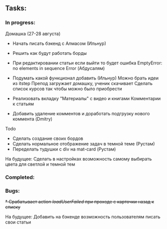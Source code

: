 ## Tasks:
### In progress:

Домашка (27-28 августа)
* Начать писать бэкенд с Алмаcом (Ильнур)
* Решить как будут работать борды
* При редактировании статьи если выйти то будет ошибка EmptyError: no elements in sequence Error (Абдусалям)
* Подумать какой функционал добавить (Ильнур)
  Можно брать идеи из itstep
  Препод загружает домашку, ученик скачивает
  Сделать список курсов так чтобы можно было приобрести

* Реализовать вкладку "Материалы" с видео и книгами
Комментарии к статьям
* Добавить удаление комментов и доработать подгрузку нового коммента (Dmitry)

Todo
* Сделать создание своих бордов
* Сделать нормальное отображение задач в темной теме (Рустам)
* Переделать тудушки с div на mat-card (Рустам)

На будущее:
Сделать в настройках возможность самому выбирать цвета для светлой и темной тем

### Completed:

### Bugs:
~~* Срабатывает action _loadUserFailed_ при проходе с карточки назад к списку~~

На будущее:
Добавить на бэкенде возможность пользователям писать свои статьи

